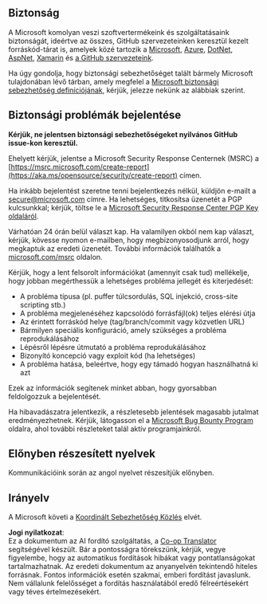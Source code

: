 <!--
CO_OP_TRANSLATOR_METADATA:
{
  "original_hash": "2d33a71bed73d6daee78e2d473ece975",
  "translation_date": "2025-07-09T06:55:35+00:00",
  "source_file": "SECURITY.md",
  "language_code": "hu"
}
-->
## Biztonság

A Microsoft komolyan veszi szoftvertermékeink és szolgáltatásaink biztonságát, ideértve az összes, GitHub szervezeteinken keresztül kezelt forráskód-tárat is, amelyek közé tartozik a [Microsoft](https://github.com/microsoft), [Azure](https://github.com/Azure), [DotNet](https://github.com/dotnet), [AspNet](https://github.com/aspnet), [Xamarin](https://github.com/xamarin) és [a GitHub szervezeteink](https://opensource.microsoft.com/).

Ha úgy gondolja, hogy biztonsági sebezhetőséget talált bármely Microsoft tulajdonában lévő tárban, amely megfelel a [Microsoft biztonsági sebezhetőség definíciójának](https://aka.ms/opensource/security/definition), kérjük, jelezze nekünk az alábbiak szerint.

## Biztonsági problémák bejelentése

**Kérjük, ne jelentsen biztonsági sebezhetőségeket nyilvános GitHub issue-kon keresztül.**

Ehelyett kérjük, jelentse a Microsoft Security Response Centernek (MSRC) a [https://msrc.microsoft.com/create-report](https://aka.ms/opensource/security/create-report) címen.

Ha inkább bejelentést szeretne tenni bejelentkezés nélkül, küldjön e-mailt a [secure@microsoft.com](mailto:secure@microsoft.com) címre. Ha lehetséges, titkosítsa üzenetét a PGP kulcsunkkal; kérjük, töltse le a [Microsoft Security Response Center PGP Key oldaláról](https://aka.ms/opensource/security/pgpkey).

Várhatóan 24 órán belül választ kap. Ha valamilyen okból nem kap választ, kérjük, kövesse nyomon e-mailben, hogy megbizonyosodjunk arról, hogy megkaptuk az eredeti üzenetét. További információk találhatók a [microsoft.com/msrc](https://aka.ms/opensource/security/msrc) oldalon.

Kérjük, hogy a lent felsorolt információkat (amennyit csak tud) mellékelje, hogy jobban megérthessük a lehetséges probléma jellegét és kiterjedését:

  * A probléma típusa (pl. puffer túlcsordulás, SQL injekció, cross-site scripting stb.)
  * A probléma megjelenéséhez kapcsolódó forrásfájl(ok) teljes elérési útja
  * Az érintett forráskód helye (tag/branch/commit vagy közvetlen URL)
  * Bármilyen speciális konfiguráció, amely szükséges a probléma reprodukálásához
  * Lépésről lépésre útmutató a probléma reprodukálásához
  * Bizonyító koncepció vagy exploit kód (ha lehetséges)
  * A probléma hatása, beleértve, hogy egy támadó hogyan használhatná ki azt

Ezek az információk segítenek minket abban, hogy gyorsabban feldolgozzuk a bejelentését.

Ha hibavadászatra jelentkezik, a részletesebb jelentések magasabb jutalmat eredményezhetnek. Kérjük, látogasson el a [Microsoft Bug Bounty Program](https://aka.ms/opensource/security/bounty) oldalra, ahol további részleteket talál aktív programjainkról.

## Előnyben részesített nyelvek

Kommunikációink során az angol nyelvet részesítjük előnyben.

## Irányelv

A Microsoft követi a [Koordinált Sebezhetőség Közlés](https://aka.ms/opensource/security/cvd) elvét.

**Jogi nyilatkozat**:  
Ez a dokumentum az AI fordító szolgáltatás, a [Co-op Translator](https://github.com/Azure/co-op-translator) segítségével készült. Bár a pontosságra törekszünk, kérjük, vegye figyelembe, hogy az automatikus fordítások hibákat vagy pontatlanságokat tartalmazhatnak. Az eredeti dokumentum az anyanyelvén tekintendő hiteles forrásnak. Fontos információk esetén szakmai, emberi fordítást javaslunk. Nem vállalunk felelősséget a fordítás használatából eredő félreértésekért vagy téves értelmezésekért.